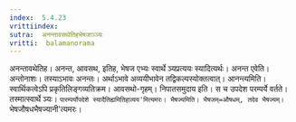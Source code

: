 ```yaml
---
index:  5.4.23
vrittiindex: 
sutra:  अनन्तावसथेतिहभेषजाञ्ञ्यः
vritti:  balamanorama 
---
```


अनन्तावथेतिह। अनन्त, आवसथ, इतिह, भेषज एभ्यः स्वार्थे ञ्यप्रत्ययः स्यादित्यर्थः। अनन्त एवेति। अन्तोनाशः। तस्याऽभावः अनन्तः। अर्थाऽभावे अव्ययीभावेन तद्विकल्पस्योक्तत्वात्। आनन्त्यमिति। स्वार्थिकत्वेऽपि प्रकृतिलिङ्गव्यतिक्रम। आवसथो-गृहम्। निपातसमुदाय इति। स च उपदेश परम्पर्ये वर्तते। तस्मात्स्वार्थे ञ्यः। `पारम्पर्योपदेशे स्यादैतिह्यमितिहाव्यय'मित्यमरः। भैषज्यमिति। भैषजम्=औषधम्, तदेव भैषज्यम्। `भेषजौषधभैषज्यानी'त्यमरः। 

